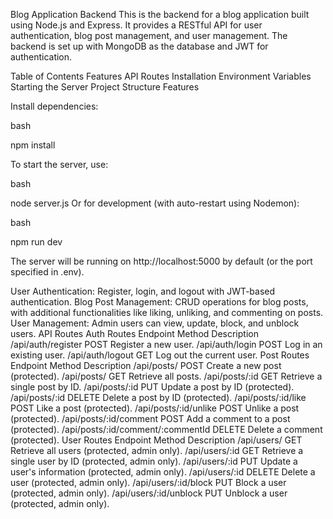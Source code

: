 Blog Application Backend
This is the backend for a blog application built using Node.js and Express. It provides a RESTful API for user authentication, blog post management, and user management. The backend is set up with MongoDB as the database and JWT for authentication.

Table of Contents
Features
API Routes
Installation
Environment Variables
Starting the Server
Project Structure
Features


Install dependencies:

bash

npm install

To start the server, use:

bash

node server.js
Or for development (with auto-restart using Nodemon):

bash

npm run dev

The server will be running on http://localhost:5000 by default (or the port specified in .env).

User Authentication: Register, login, and logout with JWT-based authentication.
Blog Post Management: CRUD operations for blog posts, with additional functionalities like liking, unliking, and commenting on posts.
User Management: Admin users can view, update, block, and unblock users.
API Routes
Auth Routes
Endpoint	Method	Description
/api/auth/register	POST	Register a new user.
/api/auth/login	POST	Log in an existing user.
/api/auth/logout	GET	Log out the current user.
Post Routes
Endpoint	Method	Description
/api/posts/	POST	Create a new post (protected).
/api/posts/	GET	Retrieve all posts.
/api/posts/:id	GET	Retrieve a single post by ID.
/api/posts/:id	PUT	Update a post by ID (protected).
/api/posts/:id	DELETE	Delete a post by ID (protected).
/api/posts/:id/like	POST	Like a post (protected).
/api/posts/:id/unlike	POST	Unlike a post (protected).
/api/posts/:id/comment	POST	Add a comment to a post (protected).
/api/posts/:id/comment/:commentId	DELETE	Delete a comment (protected).
User Routes
Endpoint	Method	Description
/api/users/	GET	Retrieve all users (protected, admin only).
/api/users/:id	GET	Retrieve a single user by ID (protected, admin only).
/api/users/:id	PUT	Update a user's information (protected, admin only).
/api/users/:id	DELETE	Delete a user (protected, admin only).
/api/users/:id/block	PUT	Block a user (protected, admin only).
/api/users/:id/unblock	PUT	Unblock a user (protected, admin only).